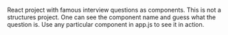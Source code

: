 React project with famous interview questions as components. This is not a structures project. One can see the component name and guess what the question is. Use any particular component in app.js to see it in action.

